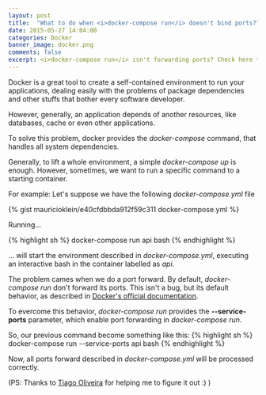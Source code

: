 ```yaml
---
layout: post
title:  "What to do when <i>docker-compose run</i> doesn't bind ports?"
date: 2015-05-27 14:04:00
categories: Docker
banner_image: docker.png
comments: false
excerpt: <i>docker-compose run</i> isn't forwarding ports? Check here to know how to fix it.
---
```

Docker is a great tool to create a self-contained environment to run your applications, dealing easily with the problems of package dependencies and other stuffs that bother every software developer.

However, generally, an application depends of another resources, like databases, cache or even other applications.

To solve this problem, docker provides the <i>docker-compose</i> command, that handles all system dependencies.

Generally, to lift a whole environment, a simple <i>docker-compose up</i> is enough. However, sometimes, we want to run a specific command to a starting container.

For example:
Let's suppose we have the following <i>docker-compose.yml</i> file

{% gist mauricioklein/e40cfdbbda912f59c311 docker-compose.yml %}

Running...

{% highlight sh %}
docker-compose run api bash
{% endhighlight %}

... will start the environment described in <i>docker-compose.yml</i>, executing an interactive bash in the container labelled as <i>api</i>.

The problem cames when we do a port forward. By default, <i>docker-compose run</i> don't forward its ports. This isn't a bug, but its default behavior, as described in [Docker's official documentation][docker-compose-run-docs].

To evercome this behavior, <i>docker-compose run</i> provides the <b>--service-ports</b> parameter, which enable port forwarding in <i>docker-compose run</i>.

So, our previous command become something like this:
{% highlight sh %}
docker-compose run --service-ports api bash
{% endhighlight %}

Now, all ports forward described in <i>docker-compose.yml</i> will be processed correctly.

(PS: Thanks to [Tiago Oliveira][tiago-page] for helping me to figure it out :) )

[tiago-page]: http://tiagodeoliveira.github.io/
[docker-compose-run-docs]:  https://docs.docker.com/compose/cli/#run
